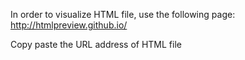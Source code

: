 In order to visualize HTML file, use the following page: http://htmlpreview.github.io/

Copy paste the URL address of HTML file
